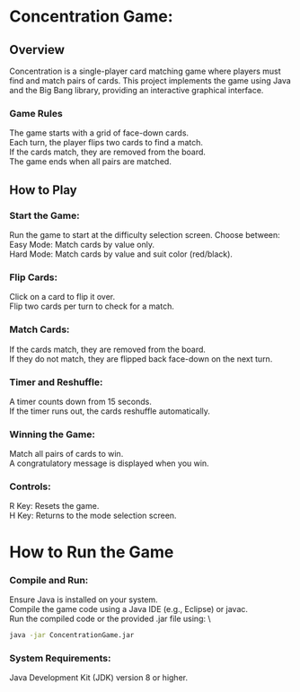 # Concentration Game:

## Overview
Concentration is a single-player card matching game where players must find and match pairs of cards. This project implements the game using Java and the Big Bang library, providing an interactive graphical interface.

### Game Rules
The game starts with a grid of face-down cards. \
Each turn, the player flips two cards to find a match. \
If the cards match, they are removed from the board. \
The game ends when all pairs are matched. 



## How to Play
### Start the Game:

Run the game to start at the difficulty selection screen.
Choose between:
    Easy Mode: Match cards by value only. \
    Hard Mode: Match cards by value and suit color (red/black). 

### Flip Cards:

Click on a card to flip it over. \
Flip two cards per turn to check for a match. 

### Match Cards:

If the cards match, they are removed from the board. \
If they do not match, they are flipped back face-down on the next turn.

### Timer and Reshuffle:

A timer counts down from 15 seconds. \
If the timer runs out, the cards reshuffle automatically.

### Winning the Game:

Match all pairs of cards to win. \
A congratulatory message is displayed when you win.

### Controls:

  R Key: Resets the game. \
  H Key: Returns to the mode selection screen.

# How to Run the Game
### Compile and Run:

Ensure Java is installed on your system. \
Compile the game code using a Java IDE (e.g., Eclipse) or javac. \
Run the compiled code or the provided .jar file using: \
```bash
java -jar ConcentrationGame.jar
```

### System Requirements:
Java Development Kit (JDK) version 8 or higher.
